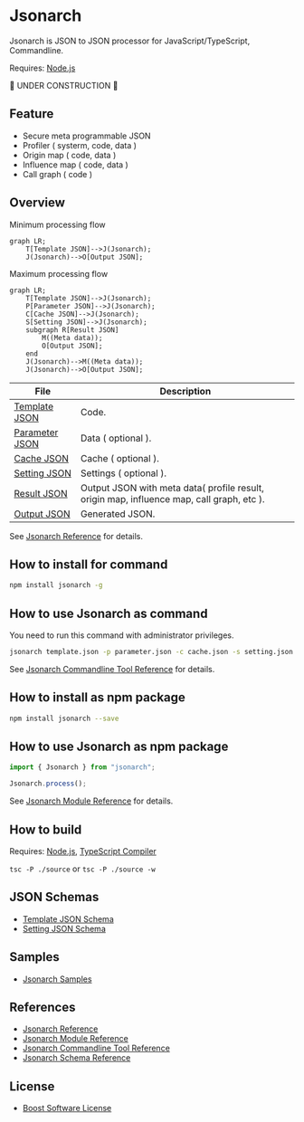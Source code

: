 # Jsonarch

Jsonarch is JSON to JSON processor for JavaScript/TypeScript, Commandline.

Requires: [Node.js](https://nodejs.org/)

🚧 UNDER CONSTRUCTION 🚧

## Feature

- Secure meta programmable JSON
- Profiler ( systerm, code, data )
- Origin map ( code, data )
- Influence map ( code, data )
- Call graph ( code )

## Overview

Minimum processing flow

```mermaid
graph LR;
    T[Template JSON]-->J(Jsonarch);
    J(Jsonarch)-->O[Output JSON];
```

Maximum processing flow

```mermaid
graph LR;
    T[Template JSON]-->J(Jsonarch);
    P[Parameter JSON]-->J(Jsonarch);
    C[Cache JSON]-->J(Jsonarch);
    S[Setting JSON]-->J(Jsonarch);
    subgraph R[Result JSON]
        M((Meta data));
        O[Output JSON];
    end
    J(Jsonarch)-->M((Meta data));
    J(Jsonarch)-->O[Output JSON];
```

|File|Description|
|---|---|
|[Template JSON](./document/reference.md#template-json)|Code.|
|[Parameter JSON](./document/reference.md#parameter-json)|Data ( optional ).|
|[Cache JSON](./document/reference.md#cache-json)|Cache ( optional ).|
|[Setting JSON](./document/reference.md#setting-json)|Settings ( optional ).|
|[Result JSON](./document/reference.md#result-json)|Output JSON with meta data( profile result, origin map, influence map, call graph, etc ).|
|[Output JSON](./document/reference.md#output-json)|Generated JSON.|

See [Jsonarch Reference](./document/reference.md) for details.

## How to install for command

```sh
npm install jsonarch -g
```

## How to use Jsonarch as command

You need to run this command with administrator privileges.

```sh
jsonarch template.json -p parameter.json -c cache.json -s setting.json -r result.json -o output.json
```

See [Jsonarch Commandline Tool Reference](./document/commandline.md) for details.

## How to install as npm package

```sh
npm install jsonarch --save
```

## How to use Jsonarch as npm package

```ts
import { Jsonarch } from "jsonarch";

Jsonarch.process();
```

See [Jsonarch Module Reference](./document/module.md) for details.

## How to build

Requires: [Node.js](https://nodejs.org/), [TypeScript Compiler](https://www.npmjs.com/package/typescript)

`tsc -P ./source` or `tsc -P ./source -w`

## JSON Schemas

- [Template JSON Schema](./json-schema/template-json-schema.json)
- [Setting JSON Schema](./json-schema/setting-json-schema.json)

## Samples

- [Jsonarch Samples](./sample/index.md)

## References

- [Jsonarch Reference](./document/reference.md)
- [Jsonarch Module Reference](./document/module.md)
- [Jsonarch Commandline Tool Reference](./document/commandline.md)
- [Jsonarch Schema Reference](./document/schema.md)

## License

- [Boost Software License](LICENSE_1_0.txt)
